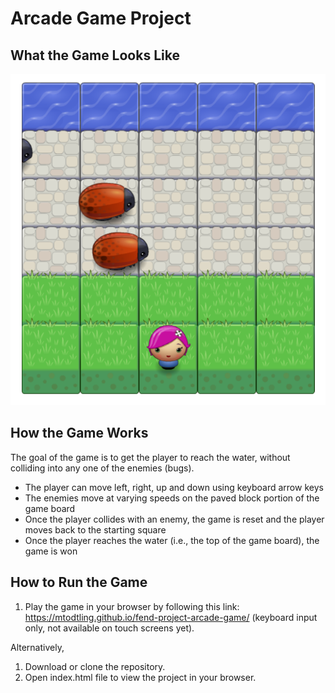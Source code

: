 # Arcade Game Project

## What the Game Looks Like

![alt text](https://github.com/mtodtling/fend-project-arcade-game/blob/master/images/Game.PNG)

## How the Game Works
The goal of the game is to get the player to reach the water, without colliding into any one of the enemies (bugs).

- The player can move left, right, up and down using keyboard arrow keys
- The enemies move at varying speeds on the paved block portion of the game board
- Once the player collides with an enemy, the game is reset and the player moves back to the starting square
- Once the player reaches the water (i.e., the top of the game board), the game is won

## How to Run the Game
1. Play the game in your browser by following this link: https://mtodtling.github.io/fend-project-arcade-game/ (keyboard input only, not available on touch screens yet).

Alternatively,
1. Download or clone the repository.
2. Open index.html file to view the project in your browser.
